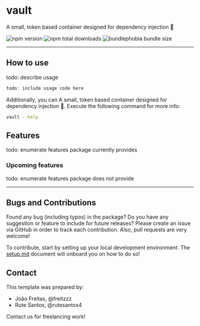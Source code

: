 # vault

A small, token based container designed for dependency injection 🫙

![npm version](https://badgen.net/npm/v/@web-pacotes/vault) ![npm total downloads](https://badgen.net/npm/dt/@web-pacotes/vault) ![bundlephobia bundle size](https://badgen.net/bundlephobia/min/@web-pacotes/vault)

---

## How to use

todo: describe usage

```typescript
todo: include usage code here
```

Additionally, you can A small, token based container designed for dependency injection 🫙. Execute the following command for more info:

```bash
vault --help
```

## Features

todo: enumerate features package currently provides

### Upcoming features

todo: enumerate features package does not provide

---

## Bugs and Contributions

Found any bug (including typos) in the package? Do you have any suggestion
or feature to include for future releases? Please create an issue via
GitHub in order to track each contribution. Also, pull requests are very
welcome!

To contribute, start by setting up your local development environment. The [setup.md](setup.md) document will onboard you on how to do so!

## Contact

This template was prepared by:

- João Freitas, @freitzzz
- Rute Santos, @rutesantos4

Contact us for freelancing work!
